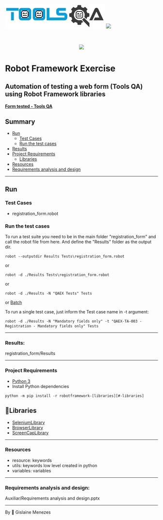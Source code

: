 ![ ](External/Toolsqa1.png)
![ ](https://imgur.com/s5xom4v)



<h1 align="center" >
<img src="https://imgur.com/s5xom4v">
</h1>



# Robot Framework Exercise 
## Automation of testing a web form (Tools QA) using Robot Framework libraries


<h4>
 <a href="https://demoqa.com/automation-practice-form"> Form tested - Tools QA</a>
</h4>


## Summary
- [Run](#run)
  - [Test Cases](#test-cases)
  - [Run the test cases](#run-the-test-cases)
- [Results](#results)
- [Project Requirements](#project-requirements)
  - [Libraries](#libraries)
- [Resources](#resources)
- [Requirements analysis and design](#requirements-analysis-and-design)

  
___
## Run

### Test Cases
 - registration_form.robot
### Run the test cases
 To run a test suite you need to be in the main folder "registration_form" and call the robot file from here. 
 And define the "Results" folder as the output dir.
```
robot --outputdir Results Tests\registration_form.robot
```
or
```
robot -d ./Results Tests\registration_form.robot
```
or
```
robot -d ./Results -N "QAEX Tests" Tests
```
or
[Batch](#run.bat)


To run a single test case, just inform the Test case name in -t argument:
```
robot -d ./Results -N "Mandatory fields only" -t "QAEX-TA-003 - Registration - Mandatory fields only" Tests
```

___
### Results:
registration_form/Results
___
### Project Requirements
- [Python 3](https://www.python.org/downloads/)
- Install Python dependencies
```shell
python -m pip install -r robotframework-[libraries][#-libraries]
```

## 📖Libraries

- [SeleniumLibrary](https://github.com/robotframework/SeleniumLibrary)
- [BrowserLibrary](https://github.com/MarketSquare/robotframework-browser) 
- [ScreenCapLibrary](https://github.com/mihaiparvu/ScreenCapLibrary)

___
### Resources
 - resource: keywords  
 - utils: keywords low level created in python
 - variables: variables
___
### Requirements analysis and design:
Auxiliar/Requirements analysis and design.pptx
 
___
By 🤍 Gislaine Menezes 





